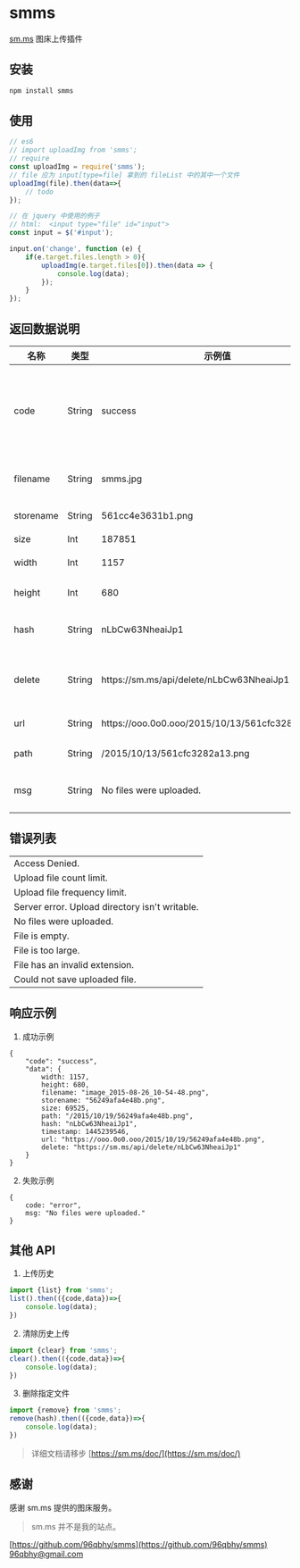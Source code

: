 # smms
[sm.ms](https://sm.ms) 图床上传插件

## 安装
```bash
npm install smms
```

## 使用
```javascript
// es6 
// import uploadImg from 'smms';
// require
const uploadImg = require('smms');
// file 应为 input[type=file] 拿到的 fileList 中的其中一个文件
uploadImg(file).then(data=>{
    // todo
});

// 在 jquery 中使用的例子
// html:  <input type="file" id="input">
const input = $('#input');

input.on('change', function (e) {
    if(e.target.files.length > 0){
        uploadImg(e.target.files[0]).then(data => {
            console.log(data);
        });
    }
});
```

## 返回数据说明
<table class="table table-bordered table-striped js-options-table">
    <thead>
        <tr>
            <th>名称</th>
            <th>类型</th>
            <th>示例值</th>
            <th>描述</th>
        </tr>
    </thead>
    <tbody>
        <tr>
            <td>code</td>
            <td>String</td>
            <td>success</td>
            <td>上传文件状态。正常情况为 <code>success</code>。出现错误时为 <code>error</code></td>
        </tr>
        <tr>
            <td>filename</td>
            <td>String</td>
            <td>smms.jpg</td>
            <td>上传文件时所用的文件名</td>
        </tr>
        <tr>
            <td>storename</td>
            <td>String</td>
            <td>561cc4e3631b1.png</td>
            <td>上传后的文件名</td>
        </tr>
        <tr>
            <td>size</td>
            <td>Int</td>
            <td>187851</td>
            <td>文件大小</td>
        </tr>
        <tr>
            <td>width</td>
            <td>Int</td>
            <td>1157</td>
            <td>图片的宽度</td>
        </tr>
        <tr>
            <td>height</td>
            <td>Int</td>
            <td>680</td>
            <td>图片的高度</td>
        </tr>
        <tr>
            <td>hash</td>
            <td>String</td>
            <td>nLbCw63NheaiJp1</td>
            <td>随机字符串，用于删除文件</td>
        </tr>
        <tr>
            <td>delete</td>
            <td>String</td>
            <td>https://sm.ms/api/delete/nLbCw63NheaiJp1</td>
            <td>删除上传的图片文件专有链接</td>
        </tr>
        <tr>
            <td>url</td>
            <td>String</td>
            <td>https://ooo.0o0.ooo/2015/10/13/561cfc3282a13.png</td>
            <td>图片服务器地址</td>
        </tr>
        <tr>
            <td>path</td>
            <td>String</td>
            <td>/2015/10/13/561cfc3282a13.png</td>
            <td>图片的相对地址</td>
        </tr>
        <tr>
            <td>msg</td>
            <td>String</td>
            <td>No files were uploaded.</td>
            <td>上传图片出错时将会出现</td>
        </tr>
    </tbody>
</table>

## 错误列表
 <table class="table table-bordered table-striped js-options-table" style="width: 400px;">
    <tr><td>Access Denied.</td></tr>
    <tr><td>Upload file count limit.</td></tr>
    <tr><td>Upload file frequency limit.</td></tr>
    <tr><td>Server error. Upload directory isn't writable.</td></tr>
    <tr><td>No files were uploaded.</td></tr>
    <tr><td>File is empty.</td></tr>
    <tr><td>File is too large.</td></tr>
    <tr><td>File has an invalid extension.</td></tr>
    <tr><td>Could not save uploaded file.</td></tr>
</table>

## 响应示例  
1. 成功示例  
```
{
    "code": "success",
    "data": {
        width: 1157,
        height: 680,
        filename: "image_2015-08-26_10-54-48.png",
        storename: "56249afa4e48b.png",
        size: 69525,
        path: "/2015/10/19/56249afa4e48b.png",
        hash: "nLbCw63NheaiJp1",
        timestamp: 1445239546,
        url: "https://ooo.0o0.ooo/2015/10/19/56249afa4e48b.png",
        delete: "https://sm.ms/api/delete/nLbCw63NheaiJp1"
    }
}
```
2. 失败示例  
```
{
    code: "error",
    msg: "No files were uploaded."
}
```

## 其他 API
1. 上传历史
```javascript
import {list} from 'smms';
list().then(({code,data})=>{
    console.log(data);    
})
```

2. 清除历史上传
```javascript
import {clear} from 'smms';
clear().then(({code,data})=>{
    console.log(data);    
})
```

3. 删除指定文件
```javascript
import {remove} from 'smms';
remove(hash).then(({code,data})=>{
    console.log(data);    
})
```
> 详细文档请移步 [https://sm.ms/doc/](https://sm.ms/doc/) 

## 感谢
感谢 sm.ms 提供的图床服务。
> sm.ms 并不是我的站点。

[https://github.com/96qbhy/smms](https://github.com/96qbhy/smms)  
96qbhy@gmail.com


